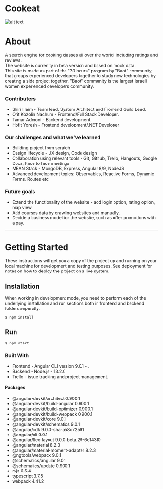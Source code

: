 # Cookeat

![alt text](cookeat.gif)

# About

A search engine for cooking classes all over the world, including ratings and reviews. <br/>
The website is currently in beta version and based on mock data.<br/>
This site is made as part of the "30 hours" program by "Baot" community, that groups experienced developers together to study new technologies by creating a side project together.
"Baot" community is the largest Israeli women experienced developers community.

### Contributers

- Shiri Haim - Team lead. System Architect and Frontend Guild Lead.
- Orit Kozolin Nachum - Frontend/Full Stack Developer.
- Tamar Admoni - Backend development.
- Hofit Yoresh - Frontend development/.NET Developer

### Our challenges and what we've learned

- Building project from scratch
- Design lifecycle - UX design, Code design
- Collaboration using relevant tools - Git, Github, Trello, Hangouts, Google Docs, Face to face meetings
- MEAN Stack - MongoDB, Express, Angular 8/9, NodeJS
- Advanced development topics: Observables, Reactive Forms, Dynamic Forms, Routes etc.

### Future goals

- Extend the functionality of the website - add login option, rating option, map view..
- Add courses data by crawling websites and manually.
- Decide a business model for the website, such as offer promotions with a pay.

<hr>

# Getting Started

These instructions will get you a copy of the project up and running on your local machine for development and testing purposes. See deployment for notes on how to deploy the project on a live system.

## Installation

When working in development mode, you need to perform each of the underlying installation and run sections both in frontend and backend folders seperatly.

`$ npm install`

## Run

`$ npm start`

### Built With

- Frontend - Angular CLI version 9.0.1 - .
- Backend - Node.js - 13.2.0
- Trello - issue tracking and project management.

#### Packages

- @angular-devkit/architect 0.900.1
- @angular-devkit/build-angular 0.900.1
- @angular-devkit/build-optimizer 0.900.1
- @angular-devkit/build-webpack 0.900.1
- @angular-devkit/core 9.0.1
- @angular-devkit/schematics 9.0.1
- @angular/cdk 9.0.0-sha-a58c72591
- @angular/cli 9.0.1
- @angular/flex-layout 9.0.0-beta.29-6c143f0
- @angular/material 8.2.3
- @angular/material-moment-adapter 8.2.3
- @ngtools/webpack 9.0.1
- @schematics/angular 9.0.1
- @schematics/update 0.900.1
- rxjs 6.5.4
- typescript 3.7.5
- webpack 4.41.2
